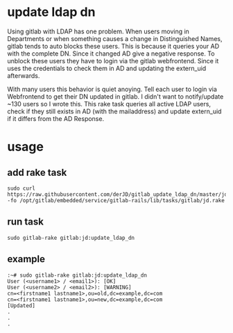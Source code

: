 # update ldap dn
Using gitlab with LDAP has one problem. When users moving in Departments or when something causes a change in Distinguished Names, gitlab tends to auto blocks these users.
This is because it queries your AD with the complete DN. Since it changed AD give a negative response. To unblock these users they have to login via the gitlab webfrontend.
Since it uses the credentials to check them in AD and updating the extern_uid afterwards.

With many users this behavior is quiet anoying. Tell each user to login via Webfrontend to get their DN updated in gitlab. I didn't want to notify/update ~130 users so I wrote this.
This rake task queries all active LDAP users, check if they still exists in AD (with the mailaddress) and update extern_uid if it differs from the AD Response.

# usage
## add rake task
```
sudo curl https://raw.githubusercontent.com/derJD/gitlab_update_ldap_dn/master/jd.rake -fo /opt/gitlab/embedded/service/gitlab-rails/lib/tasks/gitlab/jd.rake
```

## run task
```
sudo gitlab-rake gitlab:jd:update_ldap_dn
```

## example

```
:~# sudo gitlab-rake gitlab:jd:update_ldap_dn
User (<username1> / <email1>): [OK]
User (<username2> / <email2>): [WARNING]
cn=<firstname1 lastname1>,ou=old,dc=example,dc=com
cn=<firstname1 lastname1>,ou=new,dc=example,dc=com
[Updated]
.
.
.
```
